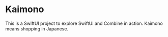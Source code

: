 #  Kaimono

This is a SwiftUI project to explore SwiftUI and Combine in action. Kaimono means shopping in Japanese.

